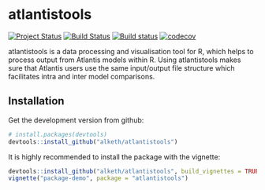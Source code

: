 <!-- README.md is generated from README.Rmd. Please edit that file -->
atlantistools
=============

[![Project Status](http://www.repostatus.org/badges/latest/active.svg)](http://www.repostatus.org/#active) [![Build Status](https://travis-ci.org/alketh/atlantistools.png?branch=master)](https://travis-ci.org/alketh/atlantistools) [![Build status](https://ci.appveyor.com/api/projects/status/github/alketh/atlantistools?branch=master&svg=true)](https://ci.appveyor.com/project/alketh/atlantistools) [![codecov](https://img.shields.io/codecov/c/github/alketh/atlantistools.svg)](https://codecov.io/github/alketh/atlantistools)

atlantistools is a data processing and visualisation tool for R, which helps to process output from Atlantis models within R. Using atlantistools makes sure that Atlantis users use the same input/output file structure which facilitates intra and inter model comparisons.

Installation
------------

Get the development version from github:

``` r
# install.packages(devtools)
devtools::install_github("alketh/atlantistools")
```

It is highly recommended to install the package with the vignette:

``` r
devtools::install_github("alketh/atlantistools", build_vignettes = TRUE)
vignette("package-demo", package = "atlantistools")
```
